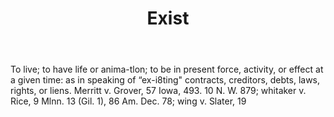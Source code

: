 ---
title: Exist
letter: E
permalink: "/definitions/bld-exist.html"
body: 'To live; to have life or anima-tlon; to be in present force, activity, or effect
  at a given time: as in speaking of “ex-i8ting" contracts, creditors, debts, laws,
  rights, or liens. Merritt v. Grover, 57 Iowa, 493. 10 N. W. 879; whitaker v. Rice,
  9 Mlnn. 13 (Gil. 1), 86 Am. Dec. 78; wing v. Slater, 19'
published_at: '2018-07-07'
source: Black's Law Dictionary 2nd Ed (1910)
layout: post
---